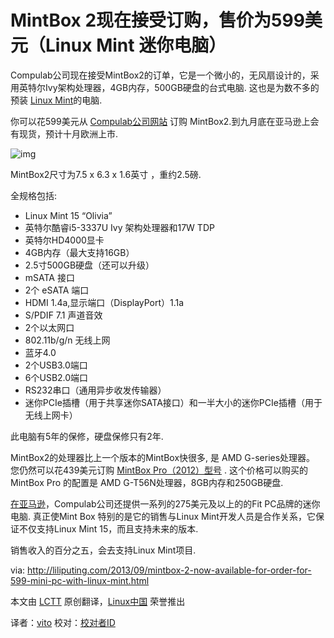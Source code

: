 MintBox 2现在接受订购，售价为599美元（Linux Mint 迷你电脑）
====================================================================

Compulab公司现在接受MintBox2的订单，它是一个微小的，无风扇设计的，采用英特尔Ivy架构处理器，4GB内存，500GB硬盘的台式电脑. 这也是为数不多的预装 [Linux Mint][1]的电脑. 

你可以花599美元从 [Compulab公司网站][2] 订购 MintBox2.到九月底在亚马逊上会有现货，预计十月欧洲上市.

![img](http://cdn.liliputing.com/wp-content/uploads/2013/09/mintbox2_0.jpg "Mintbox 2")

MintBox2尺寸为7.5 x 6.3 x 1.6英寸 ，重约2.5磅.

全规格包括:

- Linux Mint 15 “Olivia”
- 英特尔酷睿i5-3337U Ivy 架构处理器和17W TDP
- 英特尔HD4000显卡
- 4GB内存（最大支持16GB）
- 2.5寸500GB硬盘（还可以升级）
- mSATA 接口
- 2个 eSATA 端口
- HDMI 1.4a,显示端口（DisplayPort）1.1a
- S/PDIF 7.1 声道音效
- 2个以太网口
- 802.11b/g/n 无线上网
- 蓝牙4.0
- 2个USB3.0端口
- 6个USB2.0端口
- RS232串口（通用异步收发传输器）
- 迷你PCIe插槽（用于共享迷你SATA接口）和一半大小的迷你PCIe插槽（用于无线上网卡）

此电脑有5年的保修，硬盘保修只有2年.

MintBox2的处理器比上一个版本的MintBox快很多, 是 AMD G-series处理器。 您仍然可以花439美元订购 [MintBox Pro（2012）型号][2] . 这个价格可以购买的MintBox Pro 的配置是 AMD G-T56N处理器，8GB内存和250GB硬盘.

[在亚马逊][3]，Compulab公司还提供一系列的275美元及以上的的Fit PC品牌的迷你电脑. 真正使Mint Box 特别的是它的销售与Linux Mint开发人员是合作关系，它保证不仅支持Linux Mint 15，而且支持未来的版本.

销售收入的百分之五，会去支持Linux Mint项目.


via: http://liliputing.com/2013/09/mintbox-2-now-available-for-order-for-599-mini-pc-with-linux-mint.html

本文由 [LCTT][] 原创翻译，[Linux中国][] 荣誉推出

译者：[vito][] 校对：[校对者ID][]


[LCTT]:https://github.com/LCTT/TranslateProject
[Linux中国]:http://linux.cn/portal.php
[vito]:http://linux.cn/space/vito
[校对者ID]:http://linu.xnc/space/校对者ID

[1]:http://linuxmint.com/
[2]:http://fit-pc.com/web/purchasing/order-mintbox/
[3]:http://www.amazon.com/s/?_encoding=UTF8&camp=1789&creative=390957&field-brandtextbin=fit-PC3&linkCode=ur2&node=172282&tag=bradlindsdigi-20


